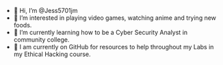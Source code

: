 - 👋 Hi, I’m @Jess5701jm
- 👀 I’m interested in playing video games, watching anime and trying new foods.
- 🌱 I’m currently learning how to be a Cyber Security Analyst in community college. 
- 💞️ I am currently on GitHub for resources to help throughout my Labs in my Ethical Hacking course.


<!---
Jess5701jm/Jess5701jm is a ✨ special ✨ repository because its `README.md` (this file) appears on your GitHub profile.
You can click the Preview link to take a look at your changes.
--->
